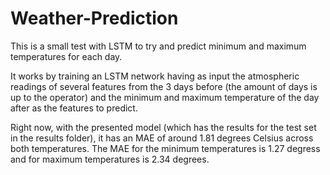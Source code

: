 # Weather-Prediction
 
This is a small test with LSTM to try and predict minimum and maximum temperatures for each day.


It works by training an LSTM network having as input the atmospheric readings of several features from the 3 days before (the amount of days is up to the operator) and the minimum and maximum temperature of the day after as the features to predict.


Right now, with the presented model (which has the results for the test set in the results folder), it has an MAE of around 1.81 degrees Celsius across both temperatures. The MAE for the minimum temperatures is 1.27 degress and for maximum temperatures is 2.34 degrees.